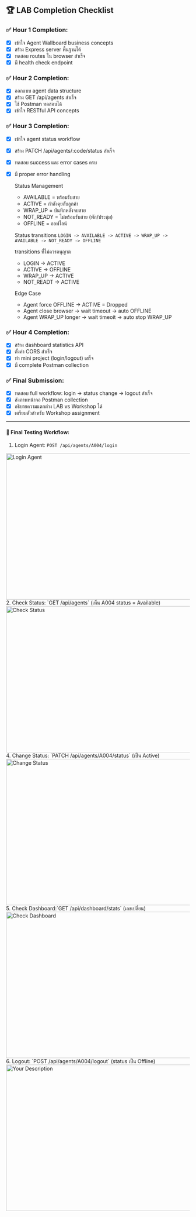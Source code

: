 ## 🏆 LAB Completion Checklist

### ✅ Hour 1 Completion:
- [x] เข้าใจ Agent Wallboard business concepts
- [x] สร้าง Express server พื้นฐานได้
- [x] ทดสอบ routes ใน browser สำเร็จ
- [x] มี health check endpoint

### ✅ Hour 2 Completion:
- [x] ออกแบบ agent data structure
- [x] สร้าง GET /api/agents สำเร็จ
- [x] ใช้ Postman ทดสอบได้
- [x] เข้าใจ RESTful API concepts

### ✅ Hour 3 Completion:
- [x] เข้าใจ agent status workflow
- [x] สร้าง PATCH /api/agents/:code/status สำเร็จ
- [x] ทดสอบ success และ error cases ครบ
- [x] มี proper error handling
      
    Status Management
    - AVAILABLE  = พร้อมรับสาย
    - ACTIVE     = กำลังคุยกับลูกค้า
    - WRAP_UP    = บันทึกหลังจบสาย
    - NOT_READY  = ไม่พร้อมรับสาย (พัก/ประชุม)
    - OFFLINE    = ออฟไลน์
    
    Status transitions
    ``` LOGIN -> AVAILABLE -> ACTIVE -> WRAP_UP -> AVAILABLE -> NOT_READY -> OFFLINE ```
    
    transitions ที่ไม่ควรอนุญาต
    - LOGIN -> ACTIVE
    - ACTIVE -> OFFLINE
    - WRAP_UP -> ACTIVE
    - NOT_READT -> ACTIVE
    
    Edge Case
    - Agent force OFFLINE -> ACTIVE = Dropped
    - Agent close browser -> wait timeout -> auto OFFLINE
    - Agent WRAP_UP longer -> wait timeoit -> auto stop WRAP_UP

### ✅ Hour 4 Completion:
- [x] สร้าง dashboard statistics API
- [x] ตั้งค่า CORS สำเร็จ
- [x] ทำ mini project (login/logout) เสร็จ
- [x] มี complete Postman collection

### ✅ Final Submission:
- [x] ทดสอบ full workflow: login → status change → logout สำเร็จ
- [x] ส่งภาพหน้าจอ Postman collection
- [x] อธิบายความแตกต่าง LAB vs Workshop ได้
- [x] เตรียมตัวสำหรับ Workshop assignment

---
#### 🧪 Final Testing Workflow:
1. Login Agent: `POST /api/agents/A004/login`
<img src="https://drive.google.com/uc?export=view&id=11xDkKXeI5h_9lUyAETx_a5RX4dGbgDwL" alt="Login Agent" width="1000" height="400">
  2. Check Status: `GET /api/agents` (เห็น A004 status = Available)
<img src="https://drive.google.com/uc?export=view&id=13Wgl27vUlxZog463SiKcqUTXaUK1q8ZE" alt="Check Status" width="1000" height="400">
  4. Change Status: `PATCH /api/agents/A004/status` (เป็น Active)
<img src="https://drive.google.com/uc?export=view&id=1giQ1JJz_v1hPytbUskXvdQSANGZ7gl_C" alt="Change Status" width="1000" height="400">
  5. Check Dashboard:`GET /api/dashboard/stats` (เลขเปลี่ยน)
<img src="https://drive.google.com/uc?export=view&id=101FrXSgcUpACRPWNVsw-BY0zeszCosIN" alt="Check Dashboard" width="1000" height="400">
  6. Logout: `POST /api/agents/A004/logout` (status เป็น Offline)
<img src="https://drive.google.com/uc?export=view&id=10_O6ofUlOar8R6RJRHEZa386hYNnoB-0" alt="Your Description" width="1000" height="400">
